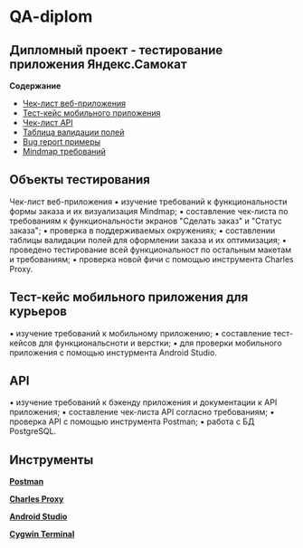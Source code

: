 # QA-diplom


## Дипломный проект - тестирование приложения Яндекс.Самокат

**Содержание**

- [Чек-лист веб-приложения](https://github.com/theforrest-g/QA-diplom/files/10535162/default.xlsx)
- [Тест-кейс мобильного приложения](https://github.com/theforrest-g/QA-diplom/files/10535159/-.xlsx)
- [Чек-лист API](https://github.com/theforrest-g/QA-diplom/files/10535158/API.xlsx)
- [Таблица валидации полей](https://github.com/theforrest-g/QA-diplom/files/10535161/default.xlsx)
- [Bug report примеры](https://drive.google.com/drive/folders/1cmwZrTyt9dSiBfoB6pLCDN6S20fTg8B2?usp=share_link)
- [Mindmap требований](https://github.com/theforrest-g/QA-diplom/files/10535153/Mind.map.Yandex.Samokat.pdf)

## Объекты тестирования
Чек-лист веб-приложения
▪ изучение требований к функциональности формы заказа и их визуализация Mindmap;
▪ cоставление чек-листа по требованиям к функциональности экранов "Сделать заказ" и "Статус заказа";
▪ проверка в поддерживаемых окружениях;
▪ составлении таблицы валидации полей для оформлении заказа и их оптимизация;
▪ проведено тестирование всей функциональност по остальным макетам и требованиям;
▪ проверка новой фичи с помощью инструмента Charles Proxy.

## Тест-кейс мобильного приложения для курьеров

▪ изучение требований к мобильному приложению;
▪ составление тест-кейсов для функциональсноти и верстки;
▪ для проверки мобильного приложения с помощью инстурмента Android Studio.

## API

▪ изучение требований к бэкенду приложения и документации к API приложения;
▪ cоставление чек-листа API согласно требованиям;
▪ проверка API c помощью инструмента Postman;
▪ работа с БД PostgreSQL.

## Инструменты
**[Postman](https://drive.google.com/drive/folders/1G18mSQu13pH2Zb-tkSQCeYz0VezVY-E9?usp=share_link)**

**[Charles Proxy](https://drive.google.com/drive/folders/12_ImmBnEj_4H4JHjLsYMfp2Rw8o6Mu7y?usp=share_link)**

**[Android Studio](https://drive.google.com/drive/folders/1VjdqOVwaBWECfFWEyzyhSNeezAgeYd13?usp=share_link)**

**[Cygwin Terminal](https://drive.google.com/drive/folders/1SqxFulRYN0m40Z4VC4G0DCTj6FvcUVmp?usp=share_link)**
